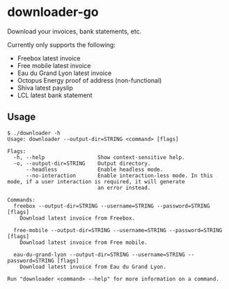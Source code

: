 # downloader-go

Download your invoices, bank statements, etc.

Currently only supports the following:
* Freebox latest invoice
* Free mobile latest invoice
* Eau du Grand Lyon latest invoice
* Octopus Energy proof of address (non-functional)
* Shiva latest payslip
* LCL latest bank statement

## Usage

```console
$ ./downloader -h
Usage: downloader --output-dir=STRING <command> [flags]

Flags:
  -h, --help                 Show context-sensitive help.
  -o, --output-dir=STRING    Output directory.
      --headless             Enable headless mode.
      --no-interaction       Enable interaction-less mode. In this mode, if a user interaction is required, it will generate
                             an error instead.

Commands:
  freebox --output-dir=STRING --username=STRING --password=STRING [flags]
    Download latest invoice from Freebox.

  free-mobile --output-dir=STRING --username=STRING --password=STRING [flags]
    Download latest invoice from Free mobile.

  eau-du-grand-lyon --output-dir=STRING --username=STRING --password=STRING [flags]
    Download latest invoice from Eau du Grand Lyon.

Run "downloader <command> --help" for more information on a command.
```